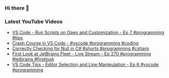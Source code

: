 ### Hi there 👋


<!--
**benrick/benrick** is a ✨ _special_ ✨ repository because its `README.md` (this file) appears on your GitHub profile.

Here are some ideas to get you started:

- 🔭 I’m currently working on ...
- 🌱 I’m currently learning ...
- 👯 I’m looking to collaborate on ...
- 🤔 I’m looking for help with ...
- 💬 Ask me about ...
- 📫 How to reach me: ...
- 😄 Pronouns: he/him
- ⚡ Fun fact: ...
-->

### Latest YouTube Videos
<!-- BLOG-POST-LIST:START -->
- [VS Code - Run Scripts on Open and Customization - Ep 7 #programming #tips](https://www.youtube.com/watch?v=d-RBZ5Q7WHA)
- [Crash Course in VS Code - #vscode #programming #coding](https://www.youtube.com/watch?v=P3gqosnxGUs)
- [Correctly Checking for Null in C# #shorts #programming #csharp](https://www.youtube.com/watch?v=zHwgs-wCRDI)
- [First Look at JetBrains Fleet - Live Stream -  Ep 270 #programming #jetbrains #firstlook](https://www.youtube.com/watch?v=9UwwOv9a1zY)
- [VS Code Tips - Editor Selection and Line Manipulation - Ep 6 #vscode #programming](https://www.youtube.com/watch?v=8351VwdTPQ8)
<!-- BLOG-POST-LIST:END -->
